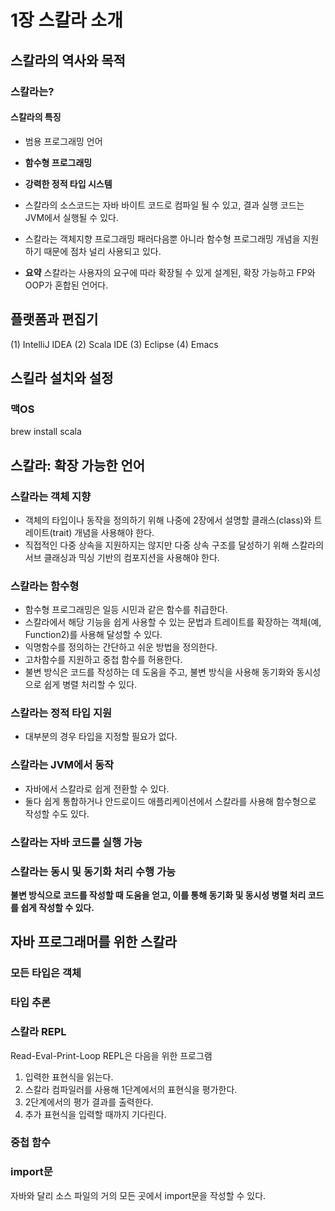 # 1장 스칼라 소개
## 스칼라의 역사와 목적
### 스칼라는? 
#### 스칼라의 특징
* 범용 프로그래밍 언어
* **함수형 프로그래밍**
* **강력한 정적 타입 시스템**
* 스칼라의 소스코드는 자바 바이트 코드로 컴파일 될 수 있고, 결과 실행 코드는 JVM에서 실행될 수 있다.
* 스칼라는 객체지향 프로그래밍 패러다음뿐 아니라 함수형 프로그래밍 개념을 지원하기 때문에 점차 널리 사용되고 있다.

* **요약** 스칼라는 사용자의 요구에 따라 확장될 수 있게 설계된, 확장 가능하고 FP와 OOP가 혼합된 언어다.

## 플랫폼과 편집기
(1) IntelliJ IDEA
(2) Scala IDE
(3) Eclipse
(4) Emacs

## 스킬라 설치와 설정

### 맥OS
brew install scala


## 스칼라: 확장 가능한 언어
### 스칼라는 객체 지향
* 객체의 타입이나 동작을 정의하기 위해 나중에 2장에서 설명할 클래스(class)와 트레이트(trait) 개념을 사용해야 한다.
* 직접적인 다중 상속을 지원하지는 않지만 다중 상속 구조를 달성하기 위해 스칼라의 서브 클래싱과 믹싱 기반의 컴포지션을 사용해야 한다.

### 스칼라는 함수형
* 함수형 프로그래밍은 일등 시민과 같은 함수를 취급한다.
* 스칼라에서 해당 기능을 쉽게 사용할 수 있는 문법과 트레이트를 확장하는 객체(예, Function2)를 사용해 달성할 수 있다.
* 익명함수를 정의하는 간단하고 쉬운 방법을 정의한다.
* 고차함수를 지원하고 중첩 함수를 허용한다.
* 불변 방식은 코드를 작성하는 데 도움을 주고, 불변 방식을 사용해 동기화와 동시성으로 쉽게 병렬 처리할 수 있다.

### 스칼라는 정적 타입 지원 
* 대부분의 경우 타입을 지정할 필요가 없다.

### 스칼라는 JVM에서 동작 
* 자바에서 스칼라로 쉽게 전환할 수 있다.
* 둘다 쉽게 통합하거나 안드로이드 애플리케이션에서 스칼라를 사용해 함수형으로 작성할 수도 있다.

### 스칼라는 자바 코드를 실행 가능

### 스칼라는 동시 및 동기화 처리 수행 가능 
**불변 방식으로 코드를 작성할 때 도움을 얻고, 이를 통해 동기화 및 동시성 병렬 처리 코드를 쉽게 작성할 수 있다.**

## 자바 프로그래머를 위한 스칼라

### 모든 타입은 객체

### 타입 추론

### 스칼라 REPL
Read-Eval-Print-Loop
REPL은 다음을 위한 프로그램 
1. 입력한 표현식을 읽는다.
2. 스칼라 컴파일러를 사용해 1단계에서의 표현식을 평가한다.
3. 2단계에서의 평가 결과를 출력한다.
4. 추가 표현식을 입력할 때까지 기다린다.

### 중첩 함수 

### import문
자바와 달리 소스 파일의 거의 모든 곳에서 import문을 작성할 수 있다.










